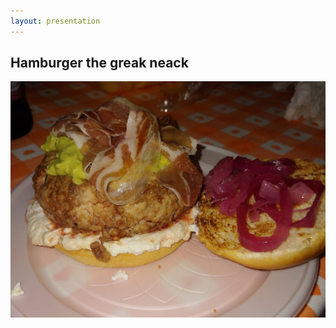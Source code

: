 ```yaml
---
layout: presentation
---
```


## Hamburger the greak neack

![Picture example](./images/greakneack.jpg)
